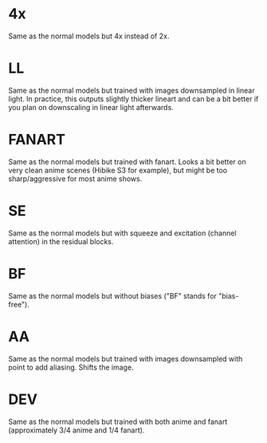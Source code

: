 # 4x
Same as the normal models but 4x instead of 2x.

# LL
Same as the normal models but trained with images downsampled in linear light. In practice, this outputs slightly thicker lineart and can be a bit better if you plan on downscaling in linear light afterwards.

# FANART
Same as the normal models but trained with fanart. Looks a bit better on very clean anime scenes (Hibike S3 for example), but might be too sharp/aggressive for most anime shows.

# SE
Same as the normal models but with squeeze and excitation (channel attention) in the residual blocks.

# BF
Same as the normal models but without biases ("BF" stands for "bias-free").

# AA
Same as the normal models but trained with images downsampled with point to add aliasing. Shifts the image.

# DEV
Same as the normal models but trained with both anime and fanart (approximately 3/4 anime and 1/4 fanart).
